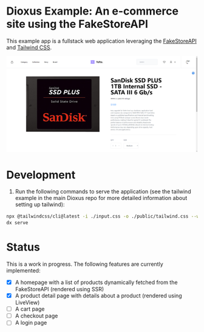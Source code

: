 # Dioxus Example: An e-commerce site using the FakeStoreAPI

This example app is a fullstack web application leveraging the [FakeStoreAPI](https://fakestoreapi.com) and [Tailwind CSS](https://tailwindcss.com/).

![Demo Image](demo.png)

# Development

1. Run the following commands to serve the application (see the tailwind example in the main Dioxus repo for more detailed information about setting up tailwind):

```bash
npx @tailwindcss/cli@latest -i ./input.css -o ./public/tailwind.css --watch
dx serve
```

# Status

This is a work in progress. The following features are currently implemented:

- [x] A homepage with a list of products dynamically fetched from the FakeStoreAPI (rendered using SSR)
- [x] A product detail page with details about a product (rendered using LiveView)
- [ ] A cart page
- [ ] A checkout page
- [ ] A login page

